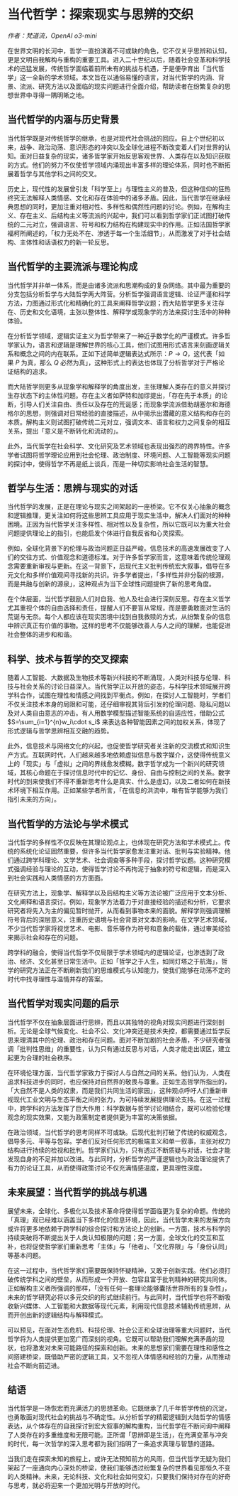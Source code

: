 # 当代哲学：探索现实与思辨的交织

*作者：梵道流，OpenAI o3-mini*

在世界文明的长河中，哲学一直扮演着不可或缺的角色，它不仅关乎思辨和认知，更是文明自我解构与重构的重要工具。进入二十世纪以后，随着社会变革和科学技术的迅猛发展，传统哲学面临着前所未有的挑战与机遇，于是便孕育出「当代哲学」这一全新的学术领域。本文旨在以通俗易懂的语言，对当代哲学的内涵、背景、流派、研究方法以及面临的现实问题进行全面介绍，帮助读者在纷繁复杂的思想世界中寻得一隅明晰之地。

## 当代哲学的内涵与历史背景

当代哲学既是对传统哲学的继承，也是对现代社会挑战的回应。自上个世纪初以来，战争、政治动荡、意识形态的冲突以及全球化进程不断改变着人们对世界的认知。面对日益复杂的现实，诸多哲学家开始反思客观世界、人类存在以及知识获取的方式。他们的努力不仅使哲学领域内涌现出丰富多样的理论体系，同时也不断拓展着哲学与其他学科之间的交叉。

历史上，现代性的发展曾引发「科学至上」与理性主义的普及，但这种信仰的狂热终究无法解释人类情感、文化和存在体验中的诸多矛盾。因此，当代哲学在继承经典思想的同时，更加注重对相对性、多样性和偶然性问题的讨论。例如，在解构主义、存在主义、后结构主义等流派的兴起中，我们可以看到哲学家们正试图打破传统的二元对立，强调语言、符号和权力结构在构建现实中的作用。正如法国哲学家福柯所阐述的，「权力无处不在、渗透于每一个生活细节」，从而激发了对于社会结构、主体性和话语权力的新一轮反思。

## 当代哲学的主要流派与理论构成

当代哲学并非单一体系，而是由诸多流派和思潮构成的复杂网络。其中最为重要的分支包括分析哲学与大陆哲学两大阵营。分析哲学强调语言逻辑、论证严谨和科学方法，力图通过形式化和精确化的工具来阐释哲学议题；而大陆哲学更多关注存在、历史和文化语境，主张以整体性、解释学或现象学的方法来探讨生活中的种种体验。

在分析哲学领域，逻辑实证主义为哲学带来了一种近乎数学化的严谨模式。许多哲学家认为，语言和逻辑是理解世界的核心工具，他们试图用形式语言来刻画逻辑关系和概念之间的内在联系。正如下述简单逻辑表达式所示：$P \rightarrow Q$，这代表「如果 $P$ 为真，那么 $Q$ 必然为真」，这种形式上的表达也体现了分析哲学对于严格论证结构的追求。

而大陆哲学则更多从现象学和解释学的角度出发，主张理解人类存在的意义并探讨生存状态下的主体性问题。存在主义者如萨特和加缪提出，「存在先于本质」的论断，引导人们关注自由、责任以及存在的荒诞感；而现象学流派借助胡塞尔和海德格尔的思想，则强调对日常经验的直接描述，从中揭示出潜藏的意义结构和存在的本质。解构主义则试图打破传统二元对立，强调文本、语言和权力之间复杂的相互关系，提出「意义是不断转化和流动的」。

此外，当代哲学在社会科学、文化研究及艺术领域也表现出强烈的跨界特性。许多学者试图将哲学理论应用到社会伦理、政治制度、环境问题、人工智能等现实问题的探讨中，使得哲学不再是纸上谈兵，而是一种切实影响社会生活的智慧。

## 哲学与生活：思辨与现实的对话

当代哲学的发展，正是在理论与现实之间架起的一座桥梁。它不仅关心抽象的概念和逻辑推理，更关注如何将这些思辨工具应用于现实生活中，解决人们面对的种种困境。正因为当代哲学关注多样性、相对性以及复杂性，所以它既可以为重大社会问题提供理论上的指引，也能启发个体进行自我反省和心灵探索。

例如，全球化背景下的伦理与政治问题正日益严峻。信息技术的高速发展改变了人们的交往方式、价值观念和道德标准。对于许多哲学家而言，这意味着传统伦理观念需要重新审视与更新。在这一背景下，后现代主义批判传统宏大叙事，倡导在多元文化和多样价值观间寻找新的共识。许多学者提出，「多样性并非分裂的根源，而是共融与创新的源泉」，这种观点为当下全球性问题提供了新的思考角度。

在个体层面，当代哲学鼓励人们对自我、他人及社会进行深刻反思。存在主义哲学尤其重视个体的自由选择和责任，提醒人们不要盲从常规，而是要勇敢面对生活的荒诞与无奈。每个人都应该在现实困境中找到自我救赎的方式，从纷繁复杂的信息中辨识真正有价值的事物。这样的思考不仅能够改善人与人之间的理解，也能促进社会整体的进步和和谐。

## 科学、技术与哲学的交叉探索

随着人工智能、大数据及生物技术等新兴科技的不断涌现，人类对科技与伦理、科技与社会关系的讨论日益深入。当代哲学正以开放的姿态，与科学技术领域展开跨学科合作，试图在理性和情感之间找到平衡点。例如，在探讨人工智能时，学者们不仅关注技术本身的局限和可能，还仔细审视其背后引发的伦理问题、隐私问题以及对人类自由意志的冲击。有人用数学模型描述智能系统的自适应性，借助公式 $S=\sum_{i=1}^{n}w_i\cdot s_i$ 来表达各种智能因素之间的加权关系，体现了形式逻辑与哲学思辨相互交融的趋势。

此外，信息技术与网络文化的兴起，也促使哲学研究者关注新的交流模式和知识生产方式。互联网时代，人们越来越多地依赖虚拟信息与数字媒介，这使得传统意义上的「现实」与「虚拟」之间的界线愈发模糊。数字哲学成为一个新兴的研究领域，其核心命题在于探讨信息时代中的记忆、身份、自由与控制之间的关系。数字时代的到来使我们不得不重新思考什么是真实、什么是虚幻，以及二者如何在新技术环境下相互作用。正如某些学者所言，「在信息的洪流中，唯有哲学能够为我们指引未来的方向」。

## 当代哲学的方法论与学术模式

当代哲学的多样性不仅反映在其理论观点上，也体现在研究方法和学术模式上。传统的系统化论证固然重要，但许多当代哲学家愈发注重对话、批判与实验精神。他们通过跨学科理论、文学艺术、社会调查等多种手段，探讨哲学议题。这种研究模式强调经验与理论的互动，使得哲学讨论不再拘泥于抽象的符号和逻辑，而是深入到社会实践和人类情感的方方面面。

在研究方法上，现象学、解释学以及后结构主义等方法论被广泛应用于文本分析、文化阐释和语言探讨。例如，现象学方法着力于对直接经验的描述和分析，它要求研究者将先入为主的偏见暂时抛开，从而看到事物本来的面貌。解释学则强调理解符号背后的深层意义，注重历史语境与社会背景对文本的影响。在文学艺术领域，不少当代哲学家将视觉艺术、电影、音乐等作为符号和意象的载体，通过审美经验来揭示社会和存在的问题。

跨学科的融合，使得当代哲学不仅局限于学术领域内的逻辑论证，也渗透到了政治、经济、文化甚至日常生活中。正如「哲学之于人生，如同灯塔之于航海」，哲学的研究方法正在不断刷新我们的思维模式与认知能力，使我们能够在动荡不定的时代中找寻理性与温情并存的答案。

## 当代哲学对现实问题的启示

当代哲学不仅在抽象层面进行思辨，而且以其独特的视角对现实问题进行深刻剖析。无论是全球气候变化、社会不公、文化冲突还是技术失控，都需要通过哲学反思来理清其中的伦理、政治和存在问题。面对不断加剧的社会矛盾，不少研究者强调「批判性思维」的重要性，认为只有通过反思与对话，人类才能走出误区，建立起更为合理的社会秩序。

在环境伦理方面，当代哲学家致力于探讨人与自然之间的关系。他们认为，人类在追求科技进步的同时，也应保持对自然界的敬畏与尊重。正如生态哲学所指出的，「大自然不是人类的奴隶，而是我们共同生活的家园」，这种观点呼吁人们重新审视现代工业文明与生态平衡之间的张力，为可持续发展提供理论支持。在这一过程中，跨学科的方法发挥了巨大作用：科学数据与哲学讨论相结合，既可以检验伦理观念的现实效果，又能为政策制定者提供更为丰富的决策依据。

在政治领域，当代哲学的思考同样不可或缺。后现代批判打破了传统的权威观念，倡导多元、平等与包容。学者们反对任何形式的极端主义和单一叙事，主张对权力结构进行持续的检视和批判。哲学家们认为，只有透过不断质疑与对话，社会才能发现自身的不足并加以改进。与此同时，分析哲学的严谨逻辑也为政治理论提供了有力的论证工具，从而使得政策讨论不仅充满情感温度，更具理性深度。

## 未来展望：当代哲学的挑战与机遇

展望未来，全球化、多极化以及技术革命将使得哲学面临更为复杂的命题。传统的「真理」观已经难以涵盖当下多样化的信息环境，因此，当代哲学未来的发展方向或许将更多地依赖于跨学科的综合探讨和方法论上的创新。一方面，技术与科学的持续突破将不断提出关于人类认知极限的问题；另一方面，全球文化的交互和互补，也将促使哲学家们重新思考「主体」与「他者」、「文化界限」与「身份认同」等基本问题。

在这一过程中，当代哲学家们需要既保持怀疑精神，又敢于创新实践。他们必须打破传统学科之间的壁垒，从而形成一个开放、包容且富于批判精神的研究共同体。正如解构主义者所强调的那样，「没有任何一套理论能够囊括世界所有的复杂性」，未来的哲学研究必将以多元交织的形式继续前行。与此同时，当代哲学也将不断吸收新兴媒体、人工智能和大数据等现代元素，利用现代信息技术辅助传统思辨，从而开创出新的逻辑结构与解释模式。

可以预见，在面对生态危机、科技伦理、社会公正和全球治理等重大问题时，当代哲学将为人类提供更加宽广而深刻的视角。它既可以帮助我们理解充满矛盾的现状，也将激发对未来可能路径的探索和创新。未来的思想家们需要在理性和感性之间搭建桥梁，既借助严密的逻辑工具，又不忽视人体情感和经验的力量，从而推动社会不断向前迈进。

## 结语

当代哲学是一场恢宏而充满活力的思想革命。它既继承了几千年哲学传统的沉淀，也勇敢面对现代社会的挑战与不确定性。从分析哲学的精密逻辑到大陆哲学的情感表达，从个体存在的自我探讨到宏大叙事的解构重构，当代哲学在不断问询中阐释了人类存在的多重维度和无限可能。正所谓「思辨即是生活」，在充满变革与冲突的时代，每一次哲学的深入思考都为我们指明了一条追求真理与智慧的道路。

当我们走在探索未知的旅程上，或许无法预知前方的风雨，但当代哲学无疑为我们架起了一座通向内心深处的桥梁，使我们能够透过纷繁复杂的世界看见那恒久不变的人类精神。未来，无论科技、文化和社会如何变幻，只要我们保持对存在的好奇与思考，就必将迎来一个更加光明与开放的时代。